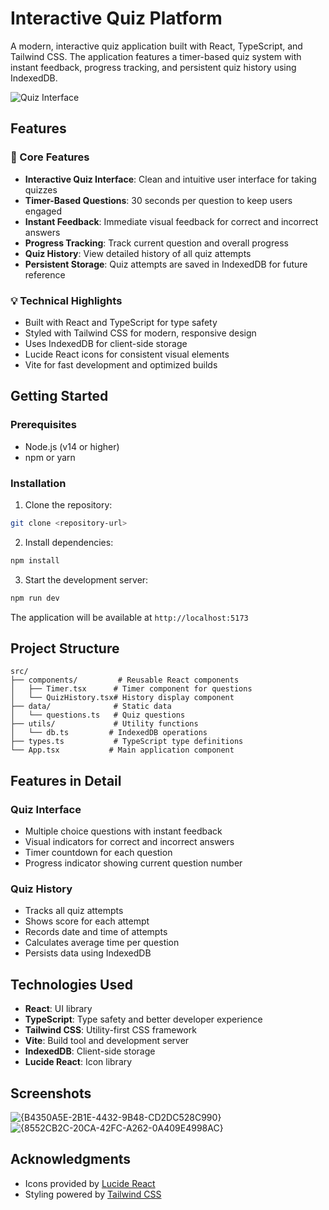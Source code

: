 # Interactive Quiz Platform

A modern, interactive quiz application built with React, TypeScript, and Tailwind CSS. The application features a timer-based quiz system with instant feedback, progress tracking, and persistent quiz history using IndexedDB.

![Quiz Interface](https://images.unsplash.com/photo-1606326608690-4e0281b1e588?auto=format&fit=crop&q=80&w=2000)

## Features

### 🎯 Core Features
- **Interactive Quiz Interface**: Clean and intuitive user interface for taking quizzes
- **Timer-Based Questions**: 30 seconds per question to keep users engaged
- **Instant Feedback**: Immediate visual feedback for correct and incorrect answers
- **Progress Tracking**: Track current question and overall progress
- **Quiz History**: View detailed history of all quiz attempts
- **Persistent Storage**: Quiz attempts are saved in IndexedDB for future reference

### 💡 Technical Highlights
- Built with React and TypeScript for type safety
- Styled with Tailwind CSS for modern, responsive design
- Uses IndexedDB for client-side storage
- Lucide React icons for consistent visual elements
- Vite for fast development and optimized builds

## Getting Started

### Prerequisites
- Node.js (v14 or higher)
- npm or yarn

### Installation

1. Clone the repository:
```bash
git clone <repository-url>
```

2. Install dependencies:
```bash
npm install
```

3. Start the development server:
```bash
npm run dev
```

The application will be available at `http://localhost:5173`

## Project Structure

```
src/
├── components/         # Reusable React components
│   ├── Timer.tsx      # Timer component for questions
│   └── QuizHistory.tsx# History display component
├── data/              # Static data
│   └── questions.ts   # Quiz questions
├── utils/             # Utility functions
│   └── db.ts         # IndexedDB operations
├── types.ts           # TypeScript type definitions
└── App.tsx           # Main application component
```

## Features in Detail

### Quiz Interface
- Multiple choice questions with instant feedback
- Visual indicators for correct and incorrect answers
- Timer countdown for each question
- Progress indicator showing current question number

### Quiz History
- Tracks all quiz attempts
- Shows score for each attempt
- Records date and time of attempts
- Calculates average time per question
- Persists data using IndexedDB

## Technologies Used

- **React**: UI library
- **TypeScript**: Type safety and better developer experience
- **Tailwind CSS**: Utility-first CSS framework
- **Vite**: Build tool and development server
- **IndexedDB**: Client-side storage
- **Lucide React**: Icon library

## Screenshots

![{B4350A5E-2B1E-4432-9B48-CD2DC528C990}](https://github.com/user-attachments/assets/1c44cb40-55a4-4633-a5f1-5356d116978b)
![{8552CB2C-20CA-42FC-A262-0A409E4998AC}](https://github.com/user-attachments/assets/f8e68773-27cc-4c2b-b131-133355a279c9)


## Acknowledgments

- Icons provided by [Lucide React](https://lucide.dev)
- Styling powered by [Tailwind CSS](https://tailwindcss.com)
